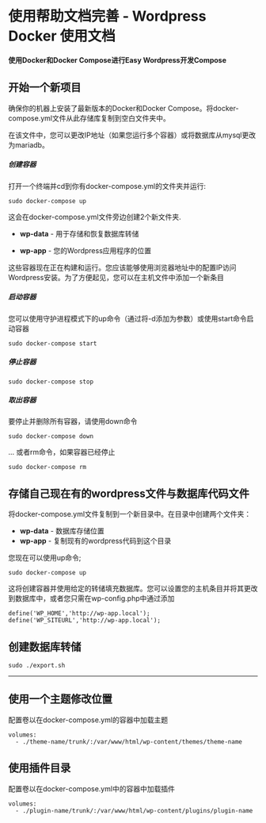 # 使用帮助文档完善 - Wordpress Docker 使用文档

####  使用Docker和Docker Compose进行Easy Wordpress开发Compose

## 开始一个新项目

确保你的机器上安装了最新版本的Docker和Docker Compose。将docker-compose.yml文件从此存储库复制到空白文件夹中。

在该文件中，您可以更改IP地址（如果您运行多个容器）或将数据库从mysql更改为mariadb。

##### 创建容器

打开一个终端并cd到你有docker-compose.yml的文件夹并运行:
```
sudo docker-compose up
```

这会在docker-compose.yml文件旁边创建2个新文件夹.
* **wp-data** - 用于存储和恢复数据库转储 

* **wp-app** - 您的Wordpress应用程序的位置

这些容器现在正在构建和运行。您应该能够使用浏览器地址中的配置IP访问Wordpress安装。为了方便起见，您可以在主机文件中添加一个新条目

##### 启动容器
您可以使用守护进程模式下的up命令（通过将-d添加为参数）或使用start命令启动容器
```
sudo docker-compose start
```

##### 停止容器
```
sudo docker-compose stop
```

##### 取出容器
要停止并删除所有容器，请使用down命令
```
sudo docker-compose down
```
... 或者rm命令，如果容器已经停止
```
sudo docker-compose rm
```

## 存储自己现在有的wordpress文件与数据库代码文件

将docker-compose.yml文件复制到一个新目录中。在目录中创建两个文件夹：
* **wp-data** - 数据库存储位置
* **wp-app** - 复制现有的wordpress代码到这个目录

您现在可以使用up命令;
```
sudo docker-compose up
```
这将创建容器并使用给定的转储填充数据库。您可以设置您的主机条目并将其更改到数据库中，或者您只需在wp-config.php中通过添加
```
define('WP_HOME','http://wp-app.local');
define('WP_SITEURL','http://wp-app.local');
```

## 创建数据库转储
```
sudo ./export.sh
```
---

## 使用一个主题修改位置

配置卷以在docker-compose.yml的容器中加载主题
```
volumes:
  - ./theme-name/trunk/:/var/www/html/wp-content/themes/theme-name
```

## 使用插件目录

配置卷以在docker-compose.yml中的容器中加载插件

```
volumes:
  - ./plugin-name/trunk/:/var/www/html/wp-content/plugins/plugin-name
```
